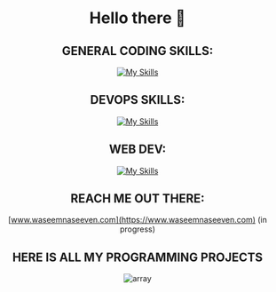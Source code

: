 <div align="center">

# Hello there 👋

## GENERAL CODING SKILLS:

[![My Skills](https://skillicons.dev/icons?i=bash,c,cpp,py,rust)](https://skillicons.dev)

## DEVOPS SKILLS:

[![My Skills](https://skillicons.dev/icons?i=aws,docker,kubernetes,postgres,ansible,terraform,gitlab)](https://skillicons.dev)

## WEB DEV:

[![My Skills](https://skillicons.dev/icons?i=vite,react,bootstrap,nodejs,nestjs,prisma)](https://skillicons.dev)

## REACH ME OUT THERE: 

[www.waseemnaseeven.com](https://www.waseemnaseeven.com) (in progress)

## HERE IS ALL MY PROGRAMMING PROJECTS 

![array](https://media.tenor.com/L5Hp9bolcaAAAAAi/habbo-habbohotel.gif)

</div>
